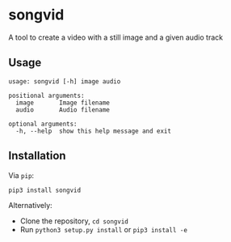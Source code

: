 songvid
=======

A tool to create a video with a still image and a given audio track

Usage
-----

    usage: songvid [-h] image audio
    
    positional arguments:
      image       Image filename
      audio       Audio filename
    
    optional arguments:
      -h, --help  show this help message and exit

Installation
------------

Via `pip`:

    pip3 install songvid

Alternatively:

 * Clone the repository, `cd songvid`
 * Run `python3 setup.py install` or `pip3 install -e`
